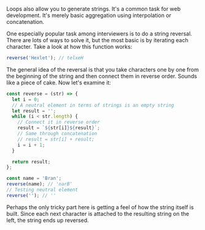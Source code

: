 
Loops also allow you to generate strings. It's a common task for web development. It's merely basic aggregation using interpolation or concatenation.

One especially popular task among interviewers is to do a string reversal. There are lots of ways to solve it, but the most basic is by iterating each character. Take a look at how this function works:

```javascript
reverse('Hexlet'); // telxeH
```

The general idea of the reversal is that you take characters one by one from the beginning of the string and then connect them in reverse order. Sounds like a piece of cake. Now let's examine it:

```javascript
const reverse = (str) => {
  let i = 0;
  // A neutral element in terms of strings is an empty string
  let result = '';
  while (i < str.length) {
    // Connect it in reverse order
    result = `${str[i]}${result}`;
    // Same through concatenation
    // result = str[i] + result;
    i = i + 1;
  }

  return result;
};

const name = 'Bran';
reverse(name); // 'narB'
// Testing neutral element
reverse(''); // ''
```

Perhaps the only tricky part here is getting a feel of how the string itself is built. Since each next character is attached to the resulting string on the left, the string ends up reversed.
